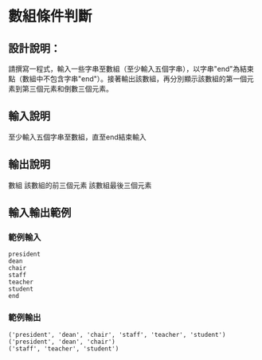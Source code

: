 # 數組條件判斷

## 設計說明：
請撰寫一程式，輸入一些字串至數組（至少輸入五個字串），以字串"end"為結束點（數組中不包含字串"end"）。接著輸出該數組，再分別顯示該數組的第一個元素到第三個元素和倒數三個元素。

## 輸入說明

至少輸入五個字串至數組，直至end結束輸入

## 輸出說明

數組
該數組的前三個元素
該數組最後三個元素

## 輸入輸出範例

### 範例輸入

```
president
dean
chair
staff
teacher
student
end
```

### 範例輸出

```
('president', 'dean', 'chair', 'staff', 'teacher', 'student')
('president', 'dean', 'chair')
('staff', 'teacher', 'student')
```